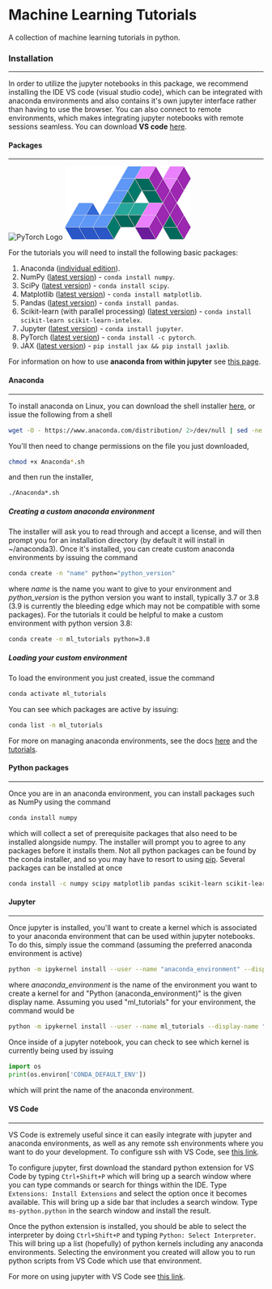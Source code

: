 # Machine Learning Tutorials

A collection of machine learning tutorials in python.

### Installation
----------------
In order to utilize the jupyter notebooks in this package, we recommend installing the IDE VS code (visual studio code), which can be integrated with anaconda environments and also contains it's own jupyter interface rather than having to use the browser.  You can also connect to remote environments, which makes integrating jupyter notebooks with remote sessions seamless.  You can download **VS code** [here](https://code.visualstudio.com/download).

#### Packages
-------------
![PyTorch Logo](https://github.com/pytorch/pytorch/blob/master/docs/source/_static/img/pytorch-logo-dark.png)
![JAX](https://raw.githubusercontent.com/google/jax/main/images/jax_logo_250px.png)

For the tutorials you will need to install the following basic packages:
1. Anaconda ([individual edition](https://www.anaconda.com/products/individual)).
2. NumPy ([latest version](https://numpy.org/)) - `conda install numpy`.
3. SciPy ([latest version](https://scipy.org/)) - `conda install scipy`.
4. Matplotlib ([latest version](https://matplotlib.org/)) - `conda install matplotlib`.
5. Pandas ([latest version](https://pandas.pydata.org/)) - `conda install pandas`.
6. Scikit-learn (with parallel processing) ([latest version](https://scikit-learn.org/stable/index.html)) - `conda install scikit-learn scikit-learn-intelex`.
7. Jupyter ([latest version](https://jupyter.org/)) - `conda install jupyter`.
8. PyTorch ([latest version](https://pytorch.org/)) - `conda install -c pytorch`.
9. JAX ([latest version](https://github.com/google/jax)) - `pip install jax && pip install jaxlib`.

For information on how to use **anaconda from within jupyter** see [this page](https://jakevdp.github.io/blog/2017/12/05/installing-python-packages-from-jupyter/).

#### Anaconda
-------------
To install anaconda on Linux, you can download the shell installer [here](https://www.anaconda.com/products/individual), or issue the following from a shell
```bash
wget -O - https://www.anaconda.com/distribution/ 2>/dev/null | sed -ne 's@.*\(https:\/\/repo\.anaconda\.com\/archive\/Anaconda3-.*-Linux-x86_64\.sh\)\">64-Bit (x86) Installer.*@\1@p' | xargs wget
```
You'll then need to change permissions on the file you just downloaded,
```bash
chmod +x Anaconda*.sh
```
and then run the installer,
```bash
./Anaconda*.sh
```
##### Creating a custom anaconda environment
The installer will ask you to read through and accept a license, and will then prompt you for an installation directory (by default it will install in ~/anaconda3).  Once it's installed, you can create custom anaconda environments by issuing the command
```bash
conda create -n "name" python="python_version"
```
where *name* is the name you want to give to your environment and *python_version* is the python version you want to install, typically 3.7 or 3.8 (3.9 is currently the bleeding edge which may not be compatible with some packages).  For the tutorials it could be helpful to make a custom environment with python version 3.8:
```bash
conda create -n ml_tutorials python=3.8
```
##### Loading your custom environment
To load the environment you just created, issue the command
```bash
conda activate ml_tutorials
```
You can see which packages are active by issuing:
```bash
conda list -n ml_tutorials
```
For more on managing anaconda environments, see the docs [here](https://docs.conda.io/projects/conda/en/latest/index.html) and the [tutorials](https://docs.anaconda.com/anaconda/navigator/tutorials/index.html).

#### Python packages
--------------------
Once you are in an anaconda environment, you can install packages such as NumPy using the command
```bash
conda install numpy
```
which will collect a set of prerequisite packages that also need to be installed alongside numpy.  The installer will prompt you to agree to any packages before it installs them.  Not all python packages can be found by the conda installer, and so you may have to resort to using [pip](https://pypi.org/project/pip/).  Several packages can be installed at once
```bash
conda install -c numpy scipy matplotlib pandas scikit-learn scikit-learn-intelex jupyter pytorch

```
#### Jupyter
------------
Once jupyter is installed, you'll want to create a kernel which is associated to your anaconda environment that can be used within jupyter notebooks.  To do this, simply issue the command (assuming the preferred anaconda environment is active)
```bash
python -m ipykernel install --user --name "anaconda_environment" --display-name "Python (anaconda_environment)"
```
where *anaconda_environment* is the name of the environment you want to create a kernel for and "Python (anaconda_environment)" is the given display name.  Assuming you used "ml_tutorials" for your environment, the command would be
```bash
python -m ipykernel install --user --name ml_tutorials --display-name "Python (ML tutorials)"
```
Once inside of a jupyter notebook, you can check to see which kernel is currently being used by issuing
```python
import os
print(os.environ['CONDA_DEFAULT_ENV'])
```
which will print the name of the anaconda environment.

#### VS Code
------------
VS Code is extremely useful since it can easily integrate with jupyter and anaconda environments, as well as any remote ssh environments where you want to do your development.  To configure ssh with VS Code, see [this link](https://code.visualstudio.com/docs/remote/ssh).  

To configure jupyter, first download the standard python extension for VS Code by typing ```Ctrl+Shift+P``` which will bring up a search window where you can type commands or search for things within the IDE.  Type ```Extensions: Install Extensions``` and select the option once it becomes available.  This will bring up a side bar that includes a search window.  Type ```ms-python.python``` in the search window and install the result.

Once the python extension is installed, you should be able to select the interpreter by doing ```Ctrl+Shift+P``` and typing ```Python: Select Interpreter```.  This will bring up a list (hopefully) of python kernels including any anaconda environments.  Selecting the environment you created will allow you to run python scripts from VS Code which use that environment.

For more on using jupyter with VS Code see [this link](https://code.visualstudio.com/docs/datascience/jupyter-notebooks).
